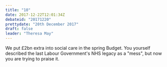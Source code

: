 ```yaml
---
title: "10"
date: 2017-12-22T12:01:34Z
debateid: "20171220"
prettydate: "20th December 2017"
draft: false
leader: "Theresa May"
---
```


We put £2bn extra into social care in the spring Budget. You yourself described the last Labour Government's NHS legacy as a "mess", but now you are trying to praise it.